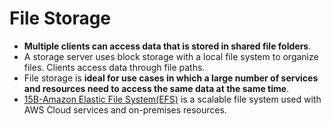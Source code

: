 # File Storage
- **Multiple clients can access data that is stored in shared file folders**.
- A storage server uses block storage with a local file system to organize files. Clients access data through file paths.
- File storage is **ideal for use cases in which a large number of services and resources need to access the same data at the same time**.
- [15B-Amazon Elastic File System(EFS)](15B-Amazon%20Elastic%20File%20System(EFS).md) is a scalable file system used with AWS Cloud services and on-premises resources.

